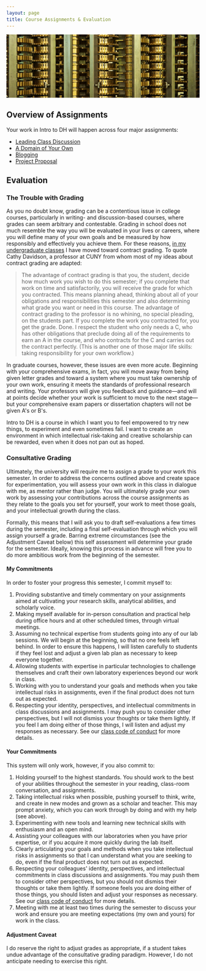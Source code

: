 ```yaml
---
layout: page
title: Course Assignments & Evaluation
---
```


![Detail of Charles Babbage's difference engine](/images/4917215160_85bfa9e75c_b-Banner.jpg)

## Overview of Assignments

Your work in Intro to DH will happen across four major assignments:

+ [Leading Class Discussion](/assignments/discussion/)
+ [A Domain of Your Own](/assignments/domain/)
+ [Blogging](/assignments/blogging/)
+ [Project Proposal](/assignments/project/)

## Evaluation 

### The Trouble with Grading

As you no doubt know, grading can be a contentious issue in college courses, particularly in writing- and discussion-based courses, where grades can seem arbitrary and contestable. Grading in school does not much resemble the way you will be evaluated in your lives or careers, where you will define many of your own goals and be measured by how responsibly and effectively you achieve them. For these reasons, [in my undergraduate classes](https://s19tot.ryancordell.org/assignments/) I have moved toward contract grading. To quote Cathy Davidson, a professor at CUNY from whom most of my ideas about contract grading are adapted:

> The advantage of contract grading is that you, the student, decide how much work you wish to do this semester; if you complete that work on time and satisfactorily, you will receive the grade for which you contracted. This means planning ahead, thinking about all of your obligations and responsibilities this semester and also determining what grade you want or need in this course. The advantage of contract grading to the professor is no whining, no special pleading, on the students part. If you complete the work you contracted for, you get the grade. Done. I respect the student who only needs a C, who has other obligations that preclude doing all of the requirements to earn an A in the course, and who contracts for the C and carries out the contract perfectly. (This is another one of those major life skills: taking responsibility for your own workflow.)

In graduate courses, however, these issues are even more acute. Beginning with your comprehensive exams, in fact, you will move away from being given letter grades and toward a system where you must take ownership of your own work, ensuring it meets the standards of professional research and writing. Your professors will give you feedback and guidance—and will at points decide whether your work is sufficient to move to the next stage—but your comprehensive exam papers or dissertation chapters will not be given A's or B's. 

Intro to DH is a course in which I want you to feel empowered to try new things, to experiment and even sometimes fail. I want to create an environment in which intellectual risk-taking and creative scholarship can be rewarded, even when it does not pan out as hoped. 

### Consultative Grading

Ultimately, the university will require me to assign a grade to your work this semester. In order to address the concerns outlined above and create space for experimentation, you will assess your own work in this class in dialogue with me, as mentor rather than judge. You will ultimately grade your own work by assessing your contributions across the course assignments as they relate to the goals you set for yourself, your work to meet those goals, and your intellectual growth during the class.

Formally, this means that I will ask you to draft self-evaluations a few times during the semester, including a final self-evaluation through which you will assign yourself a grade. Barring extreme circumstances (see the Adjustment Caveat below) this self assessment will determine your grade for the semester. Ideally, knowing this process in advance will free you to do more ambitious work from the beginning of the semester. 

#### My Commitments 

In order to foster your progress this semester, I commit myself to:

1. Providing substantive and timely commentary on your assignments aimed at cultivating your research skills, analytical abilities, and scholarly voice.
2. Making myself available for in-person consultation and practical help during office hours and at other scheduled times, through virtual meetings. 
3. Assuming no technical expertise from students going into any of our lab sessions. We will begin at the beginning, so that no one feels left behind. In order to ensure this happens, I will listen carefully to students if they feel lost and adjust a given lab plan as necessary to keep everyone together.
4. Allowing students with expertise in particular technologies to challenge themselves and craft their own laboratory experiences beyond our work in class.
5. Working with you to understand your goals and methods when you take intellectual risks in assignments, even if the final product does not turn out as expected.
6. Respecting your identity, perspectives, and intellectual commitments in class discussions and assignments. I may push you to consider other perspectives, but I will not dismiss your thoughts or take them lightly. If you feel I am doing either of those things, I will listen and adjust my responses as necessary. See our [class code of conduct](/policies/) for more details.

#### Your Commitments

This system will only work, however, if you also commit to:

1. Holding yourself to the highest standards. You should work to the best of your abilities throughout the semester in your reading, class-room conversation, and assignments. 
2. Taking intellectual risks when possible, pushing yourself to think, write, and create in new modes and grown as a scholar and teacher. This may prompt anxiety, which you can work through by doing and with my help (see above).
3. Experimenting with new tools and learning new technical skills with enthusiasm and an open mind.
4. Assisting your colleagues with our laboratories when you have prior expertise, or if you acquire it more quickly during the lab itself.
5. Clearly articulating your goals and methods when you take intellectual risks in assignments so that I can understand what you are seeking to do, even if the final product does not turn out as expected.
6. Respecting your colleagues' identity, perspectives, and intellectual commitments in class discussions and assignments. You may push them to consider other perspectives, but you should not dismiss their thoughts or take them lightly. If someone feels you are doing either of those things, you should listen and adjust your responses as necessary. See our [class code of conduct](/policies/) for more details.
7. Meeting with me at least two times during the semester to discuss your work and ensure you are meeting expectations (my own and yours) for work in the class. 

#### Adjustment Caveat

I do reserve the right to adjust grades as appropriate, if a student takes undue advantage of the consultative grading paradigm. However, I do not anticipate needing to exercise this right.

